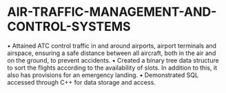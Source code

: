 # AIR-TRAFFIC-MANAGEMENT-AND-CONTROL-SYSTEMS

• Attained ATC control traffic in and around airports, airport terminals
and airspace, ensuring a safe distance between all aircraft, both in the
air and on the ground, to prevent accidents.
• Created a binary tree data structure to sort the flights according to
the availability of slots. In addition to this, it also has provisions for
an emergency landing.
• Demonstrated SQL accessed through C++ for data storage and access.
